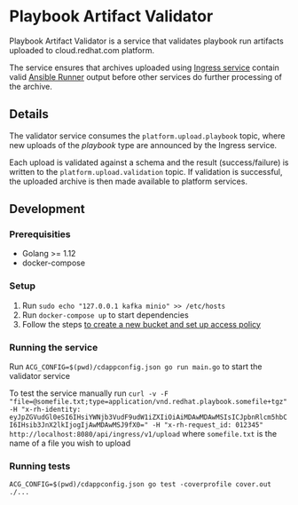 # Playbook Artifact Validator

Playbook Artifact Validator is a service that validates playbook run artifacts uploaded to cloud.redhat.com platform.

The service ensures that archives uploaded using [Ingress service](https://github.com/RedHatInsights/insights-ingress-go) contain valid [Ansible Runner](https://ansible-runner.readthedocs.io/en/stable/) output before other services do further processing of the archive.

## Details

The validator service consumes the `platform.upload.playbook` topic, where new uploads of the _playbook_ type are announced by the Ingress service.

Each upload is validated against a schema and the result (success/failure) is written to the `platform.upload.validation` topic.
If validation is successful, the uploaded archive is then made available to platform services.

## Development

### Prerequisities

* Golang >= 1.12
* docker-compose

### Setup

1. Run `sudo echo "127.0.0.1 kafka minio" >> /etc/hosts`
1. Run `docker-compose up` to start dependencies
1. Follow the steps [to create a new bucket and set up access policy](https://github.com/RedHatInsights/insights-ingress-go/tree/master/development#running)

### Running the service

Run `ACG_CONFIG=$(pwd)/cdappconfig.json go run main.go` to start the validator service

To test the service manually run `curl -v -F "file=@somefile.txt;type=application/vnd.redhat.playbook.somefile+tgz" -H "x-rh-identity: eyJpZGVudGl0eSI6IHsiYWNjb3VudF9udW1iZXIiOiAiMDAwMDAwMSIsICJpbnRlcm5hbCI6IHsib3JnX2lkIjogIjAwMDAwMSJ9fX0=" -H "x-rh-request_id: 012345" http://localhost:8080/api/ingress/v1/upload` where `somefile.txt` is the name of a file you wish to upload

### Running tests

`ACG_CONFIG=$(pwd)/cdappconfig.json go test -coverprofile cover.out ./...`
